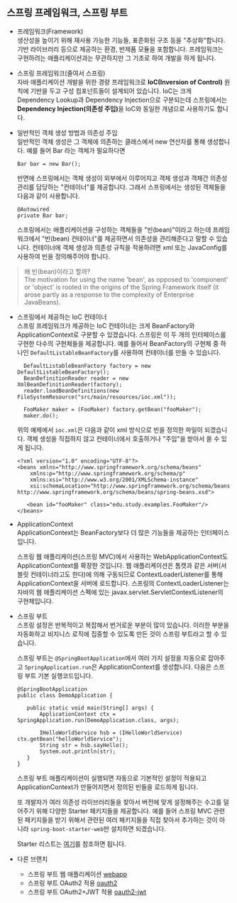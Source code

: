 ## 스프링 프레임워크, 스프링 부트
 
* 프레임워크(Framework)  
생산성을 높이기 위해 재사용 가능한 기능들, 표준화된 구조 등을 "추상화"합니다. 기반 라이브러리 등으로 제공하는 환경, 반제품 모듈을 포함합니다. 
프레임워크는 구현하려는 애플리케이션과는 무관하지만 그 기초로 하여 개발을 하게 됩니다.
 
* 스프링 프레임워크(줄여서 스프링)  
자바 애플리케이션 개발을 위한 경량 프레임워크로 <b>IoC(Inversion of Control)</b> 원칙에 기반을 두고 
구성 컴포넌트들이 설계되어 있습니다. IoC는 크게 Dependency Lookup과 Dependency Injection으로 구분되는데 스프링에서는 <b>Dependency Injection(의존성 주입)</b>을 
IoC와 동일한 개념으로 사용하기도 합니다.

* 일반적인 객체 생성 방법과 의존성 주입  
일반적인 객체 생성은 그 객체에 의존하는 클래스에서 new 연산자를 통해 생성합니다. 예를 들어 Bar 라는 객체가 필요하다면
   ```
   Bar bar = new Bar();

   ```

   반면에 스프링에서는 객체 생성이 외부에서 이루어지고 객체 생성과 객체간 의존성 관리를 담당하는 "컨테이너"를 제공합니다. 그래서 스프링에서는 
생성된 객체들을 다음과 같이 사용합니다.
   ```
   @Autowired
   private Bar bar;

   ```
   스프링에서는 애플리케이션을 구성하는 객체들을 "빈(bean)"이라고 하는데 프레임워크에서 "빈(bean) 컨테이너"를 제공하면서 의존성을 관리해준다고 말할 수 있습니다. 컨테이너에 객체 생성과 
   의존성 규칙을 적용하려면 xml 또는 JavaConfig를 사용하여 빈을 정의해주어야 합니다. 

>왜 빈(bean)이라고 할까?<br/>
The motivation for using the name 'bean', as opposed to 'component' or 'object' is rooted in the origins of the Spring Framework itself (it arose partly as a response to the complexity of Enterprise JavaBeans).
   
* 스프링에서 제공하는 IoC 컨테이너  
   스프링 프레임워크가 제공하는 IoC 컨테이너는 크게 BeanFactory와 ApplicationContext로 구분할 수 있겠습니다. 스프링은 이 두 개의 인터페이스를 구현한 다수의 
   구현체들을 제공합니다. 예를 들어서 BeanFactory의 구현체 중 하나인 `DefaultListableBeanFactory`를 사용하여 컨테이너를 만들 수 있습니다.

   ```   
     DefaultListableBeanFactory factory = new DefaultListableBeanFactory();
     BeanDefinitionReader reader = new XmlBeanDefinitionReader(factory);
     reader.loadBeanDefinitions(new FileSystemResource("src/main/resources/ioc.xml"));

     FooMaker maker = (FooMaker) factory.getBean("fooMaker"); 
     maker.do();
   
   ```
   위의 예제에서 `ioc.xml`은 다음과 같이 xml 방식으로 빈을 정의한 파일이 되겠습니다. 객체 생성을 직접하지 않고 컨테이너에서 호출하거나 "주입"을 받아서 쓸 수 있게 됩니다.

   ```
   <?xml version="1.0" encoding="UTF-8"?>
   <beans xmlns="http://www.springframework.org/schema/beans"
       xmlns:p="http://www.springframework.org/schema/p"
       xmlns:xsi="http://www.w3.org/2001/XMLSchema-instance"
       xsi:schemaLocation="http://www.springframework.org/schema/beans http://www.springframework.org/schema/beans/spring-beans.xsd">

      <bean id="fooMaker" class="edu.study.examples.FooMaker"/>
   </beans>
   ```
   
* ApplicationContext  
   ApplicationContext는 BeanFactory보다 더 많은 기능들을 제공하는 인터페이스입니다.  
   
   스프링 웹 애플리케이션(스프링 MVC)에서 사용하는 WebApplicationContext도 ApplicationContext를 확장한 것입니다. 웹 애플리케이션은 톰캣과 같은 서버(서블릿 컨테이너라고도 한다)에 의해 구동되므로 
   ContextLoaderListener를 통해 ApplicationContext을 서버에 로드합니다. 스프링의 ContextLoaderListener는 자바의 웹 애플리케이션 스펙에 있는 javax.servlet.ServletContextListener의 구현체입니다.
   
* 스프링 부트  
   스프링 설정은 반복적이고 복잡해서 번거로운 부분이 많이 있습니다. 이러한 부분을 자동화하고 비지니스 로직에 집중할 수 있도록 만든 것이 스프링 부트라고 할 수 있습니다. 
   
   스프링 부트는 `@SpringBootApplication`에서 여러 가지 설정을 자동으로 잡아주고 `SpringApplication.run`은 ApplicationContext를 생성합니다.
   다음은 스프링 부트 기본 실행코드입니다.
   
   ```
   @SpringBootApplication
   public class DemoApplication {

      public static void main(String[] args) {
          ApplicationContext ctx = SpringApplication.run(DemoApplication.class, args);
        
          IHelloWorldService hsb = (IHelloWorldService) ctx.getBean("helloWorldService");
          String str = hsb.sayHello();        
          System.out.println(str);        
      }   
   }
   ```
   
   스프링 부트 애플리케이션이 실행되면 자동으로 기본적인 설정이 적용되고 ApplicationContext가 만들어지면서 정의된 빈들을 로드하게 됩니다. 
   
   또 개발자가 여러 의존성 라이브러리들을 찾아서 버전에 맞게 설정해주는 수고를 덜어주기 위해 다양한 Starter 패키지들을 제공합니다. 예를 들어 스프링 MVC 관련된 패키지들을 
   받기 위해서 관련된 여러 패키지들을 직접 찾아서 추가하는 것이 아니라 `spring-boot-starter-web`만 설치하면 되겠습니다.
   
   Starter 리스트는 [여기](https://docs.spring.io/spring-boot/docs/current/reference/htmlsingle/#using-boot-starter)를 참조하면 됩니다.
   
* 다른 브랜치     
   - 스프링 부트 웹 애플리케이션 [webapp](https://github.com/kate-foo/SimpleSpringBoot/tree/webapp)  
   - 스프링 부트 OAuth2 적용 [oauth2](https://github.com/kate-foo/SimpleSpringBoot/tree/oauth2)
   - 스프링 부트 OAuth2+JWT 적용 [oauth2-jwt](https://github.com/kate-foo/SimpleSpringBoot/tree/oauth2-jwt)
   
   
   
